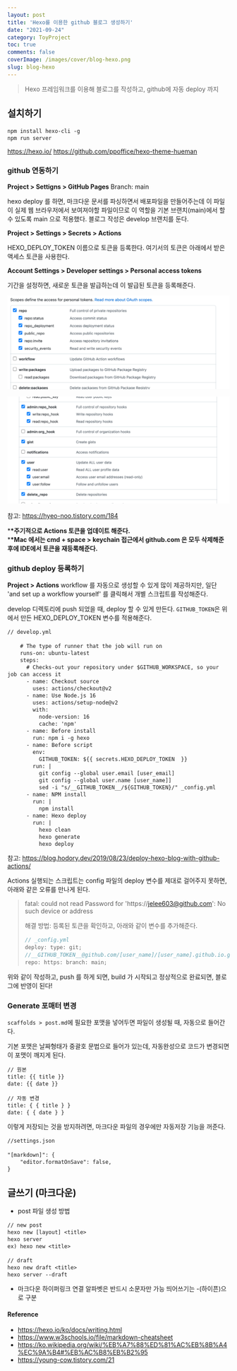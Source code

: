 ```yaml
---
layout: post
title: 'Hexo를 이용한 github 블로그 생성하기'
date: "2021-09-24"
category: ToyProject
toc: true
comments: false
coverImage: /images/cover/blog-hexo.png
slug: blog-hexo
---
```


> Hexo 프레임워크를 이용해 블로그를 작성하고, github에 자동 deploy 까지
<!-- more -->
## 설치하기

```
npm install hexo-cli -g
npm run server
```

https://hexo.io/
https://github.com/ppoffice/hexo-theme-hueman

### github 연동하기

**Project > Settigns > GitHub Pages**
Branch: main

hexo deploy 를 하면, 마크다운 문서를 파싱하면서 배포파일을 만들어주는데 이 파일이 실제 웹 브라우저에서 보여져야할 파일이므로 이 역할을 기본 브랜치(main)에서 할 수 있도록 main 으로 적용했다.
블로그 작성은 develop 브랜치를 둔다.

**Project > Settings > Secrets > Actions**

HEXO_DEPLOY_TOKEN 이름으로 토큰을 등록한다.
여기서의 토큰은 아래에서 받은 액세스 토큰을 사용한다.

**Account Settings > Developer settings > Personal access tokens**

기간을 설정하면, 새로운 토큰을 발급하는데 이 발급된 토큰을 등록해준다.

![토큰 생성(1)](/images/post/token1.png)

![토큰 생성(2)](/images/post/token2.png)

참고: https://hyeo-noo.tistory.com/184

\***\*주기적으로 Actions 토큰을 업데이트 해준다.** <br/> \***\*Mac 에서는 cmd + space > keychain 접근에서 github.com 은 모두 삭제해준 후에 IDE에서 토큰을 재등록해준다.**

### github deploy 등록하기

**Project > Actions**
workflow 를 자동으로 생성할 수 있게 많이 제공하지만, 일단 'and set up a workflow yourself' 를 클릭해서 개별 스크립트를 작성해준다.

develop 디렉토리에 push 되었을 때, deploy 할 수 있게 만든다.
`GITHUB_TOKEN`은 위에서 만든 HEXO_DEPLOY_TOKEN 변수를 적용해준다.

```
// develop.yml

    # The type of runner that the job will run on
    runs-on: ubuntu-latest
    steps:
      # Checks-out your repository under $GITHUB_WORKSPACE, so your job can access it
      - name: Checkout source
        uses: actions/checkout@v2
      - name: Use Node.js 16
        uses: actions/setup-node@v2
        with:
          node-version: 16
          cache: 'npm'
      - name: Before install
        run: npm i -g hexo
      - name: Before script
        env:
          GITHUB_TOKEN: ${{ secrets.HEXO_DEPLOY_TOKEN  }}
        run: |
          git config --global user.email [user_email]
          git config --global user.name [user_name]]
          sed -i "s/__GITHUB_TOKEN__/${GITHUB_TOKEN}/" _config.yml
      - name: NPM install
        run: |
          npm install
      - name: Hexo deploy
        run: |
          hexo clean
          hexo generate
          hexo deploy
```

참고: https://blog.hodory.dev/2019/08/23/deploy-hexo-blog-with-github-actions/

Actions 실행되는 스크립트는 config 파일의 deploy 변수를 제대로 걸어주지 못하면, 아래와 같은 오류를 만나게 된다.

> fatal: could not read Password for 'https://jelee603@github.com': No such device or address
>
> 해결 방법:
> 등록된 토큰을 확인하고, 아래와 같이 변수를 추가해준다.
>
> ```js
> // _config.yml
> deploy: type: git;
> //__GITHUB_TOKEN__@github.com/[user_name]/[user_name].github.io.git
> repo: https: branch: main;
> ```

위와 같이 작성하고, push 를 하게 되면, build 가 시작되고 정상적으로 완료되면, 블로그에 반영이 된다!

### Generate 포매터 변경

`scaffolds > post.md`에 필요한 포맷을 넣어두면 파일이 생성될 때, 자동으로 들어간다. 

기본 포맷은 날짜형태가 중괄호 문법으로 들어가 있는데, 자동완성으로 코드가 변경되면 이 포맷이 깨지게 된다. 
```
// 원본 
title: {{ title }}
date: {{ date }}

// 자동 변경
title: { { title } }
date: { { date } }
```

이렇게 저장되는 것을 방지하려면, 마크다운 파일의 경우에만 자동저장 기능을 꺼준다. 

```
//settings.json

"[markdown]": {
    "editor.formatOnSave": false,
}
```
## 글쓰기 (마크다운)

- post 파일 생성 방법
```
// new post
hexo new [layout] <title>
hexo server
ex) hexo new <title>

// draft
hexo new draft <title>
hexo server --draft
```

- 마크다운 하이퍼링크 연결
알파벳은 반드시 소문자만 가능
띄어쓰기는 -(하이픈)으로 구분

#### Reference

- https://hexo.io/ko/docs/writing.html
- https://www.w3schools.io/file/markdown-cheatsheet
- https://ko.wikipedia.org/wiki/%EB%A7%88%ED%81%AC%EB%8B%A4%EC%9A%B4#%EB%AC%B8%EB%B2%95
- https://young-cow.tistory.com/21
